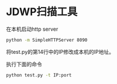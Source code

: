 # JDWP扫描工具

在本机启动http server
```bash
python -m SimpleHTTPServer 8090
```

将test.py的第14行中的IP修改成本机的IP地址。

执行下面的命令
```bash
python test.py -t IP:port
```
